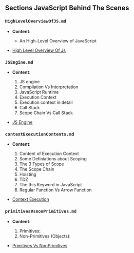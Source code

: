 ## Sections JavaScript Behind The Scenes

### `HighLevelOverviewOfJS.md`

- **Content**:

  - An High-Level Overview of JavaScript

- [High Level Overview Of Js](./sections/HighLevelOverviewOfJS.md)

### `JSEngine.md`

- **Content**:

  1. JS engine
  2. Compilation Vs Interpretation
  3. JavaScript Runtime
  4. Execution Context
  5. Execution context in detail
  6. Call Stack
  7. Scope Chain Vs Call Stack

- [JS Engine](./sections/JSEngine.md)

### `contextExecutionContents.md`

- **Content**:

  1. Content of Execution Context
  2. Some Definiations about Scoping
  3. The 3 Types of Scope
  4. The Scope Chain
  5. Hoisting
  6. TDZ
  7. The this Keyword in JavaScript
  8. Regular Function Vs Arrow Function

- [Context Execution](./sections/contextExecutionContents.md)

### `primitivesVsnonPrimitives.md`

- **Content**:

  1. Primitives:
  2. Non-Primitives (Objects):

- [Primitives Vs NonPrimitives](./sections/primitivesVsnonPrimitives.md)
